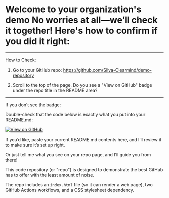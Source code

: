# Welcome to your organization's demo No worries at all—we’ll check it together! Here's how to confirm if you did it right:


---

How to Check:

1. Go to your GitHub repo:
https://github.com/Silva-Clearmind/demo-repository


2. Scroll to the top of the page.
Do you see a "View on GitHub" badge under the repo title in the README area?




---

If you don’t see the badge:

Double-check that the code below is exactly what you put into your README.md:

[![View on GitHub](https://img.shields.io/badge/View_on-GitHub-181717?logo=github)](https://github.com/Silva-Clearmind/demo-repository)

If you’d like, paste your current README.md contents here, and I’ll review it to make sure it’s set up right.

Or just tell me what you see on your repo page, and I’ll guide you from there!


This code repository (or "repo") is designed to demonstrate the best GitHub has to offer with the least amount of noise.

The repo includes an `index.html` file (so it can render a web page), two GitHub Actions workflows, and a CSS stylesheet dependency.
